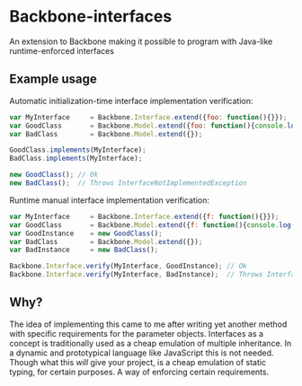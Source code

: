 Backbone-interfaces
===================

An extension to Backbone making it possible to program with Java-like runtime-enforced interfaces

Example usage
---

Automatic initialization-time interface implementation verification:
```javascript
var MyInterface     = Backbone.Interface.extend({foo: function(){}});
var GoodClass       = Backbone.Model.extend({foo: function(){console.log("foo");} });
var BadClass        = Backbone.Model.extend({});

GoodClass.implements(MyInterface);
BadClass.implements(MyInterface);

new GoodClass(); // Ok
new BadClass();  // Throws InterfaceNotImplementedException
```

Runtime manual interface implementation verification:
```javascript
var MyInterface     = Backbone.Interface.extend({f: function(){}});
var GoodClass       = Backbone.Model.extend({f: function(){console.log("foo");} });
var GoodInstance    = new GoodClass();
var BadClass        = Backbone.Model.extend({});
var BadInstance     = new BadClass();

Backbone.Interface.verify(MyInterface, GoodInstance); // Ok
Backbone.Interface.verify(MyInterface, BadInstance);  // Throws InterfaceNotImplementedException
```

Why?
---
The idea of implementing this came to me after writing yet another method with specific requirements for the parameter objects.
Interfaces as a concept is traditionally used as a cheap emulation of multiple inheritance.
In a dynamic and prototypical language like JavaScript this is not needed.
Though what this *will* give your project, is a cheap emulation of static typing, for certain purposes. A way of enforcing certain requirements.

